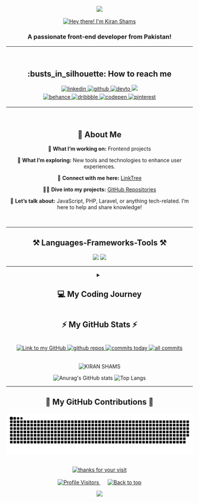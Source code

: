 <!-- TOP SECTIONNNNNNNNNNNNNNNNNNNNNNNNNNNNNNNNNNNNNNNNNNNNNNNNNNNNNNNNNNNNNNn -->
<div id="top"></div>



<!-- BANNER IMAGEEEEEEEEEEEEEEEEEEEEEEEEEEEEEEEEEEEEEEEEEEEEEEEEEEEEEEEEEEEEEE -->
<!--
    <div align="center" >
    <img width="100%" alt="welcome to my profile!" src="https://github.com/kiranShamsHere/kiranShamsHere/blob/main/assets/images/header.png">
    </div>
-->



<!-- HEADER ANIMATIONNNNNNNNNNNNNNNNNNNNNNNNNNNNNNNNNNNNNNNNNNNNNNNNNNNNNNNNNN -->
<p align="center">
  <img src="https://capsule-render.vercel.app/api?type=waving&height=80&color=0:800080,50:8A2BE2,100:EE82EE&reversal=true&section=header"/>
</p>



<!-- INTRODUCTIONNNNNNNNNNNNNNNNNNNNNNNNNNNNNNNNNNNNNNNNNNNNNNNNNNNNNNNNNNNNNN -->
<div align="center">
    <a href="https://git.io/typing-svg">
        <img src="https://readme-typing-svg.demolab.com?font=Poppins&color=%237E3ACE&size=35&center=true&vCenter=true&width=450&lines=Hey+there!+👋;I'm+Kiran+Shams" alt="Hey there! I'm Kiran Shams">
    </a>
</div>



<!-- HEADLINEEEEEEEEEEEEEEEEEEEEEEEEEEEEEEEEEEEEEEEEEEEEEEEEEEEEEEEEEEEEEEEEE -->
<h3 align="center">A passionate front-end developer from Pakistan!</h3>
<hr>



<!-- Counter -->
<div align="left">
    
</div>



<!-- HOW TO REACH MEEEEEEEEEEEEEEEEEEEEEEEEEEEEEEEEEEEEEEEEEEEEEEEEEEEEEEEEEEEEEEEEEEEEEEEEEEE -->
<div align="center">
    <br>
    <h2>:busts_in_silhouette: How to reach me</h2>


<!-- LINK FOR LINKEDINNNNNNNNNNNNNNNNNNNNNNNNNNNNNNNNNNNNNNNNNNNNNNNNNNNNNNNNNNNNNNNNNNNNNN -->
<a href="https://www.linkedin.com/in/kiranshams/" target="_blank">
    <img src=https://img.shields.io/badge/linkedin-%231E77B5.svg?&style=for-the-badge&logo=linkedin&logoColor=white alt=linkedin style="margin-bottom: 5px;" />
</a>


<!-- LINK FOR INSTAGRAMMMMMMMMMMMMMMMMMMMMMMMMMMMMMMMMMMMMMMMMMMMMMMMMMMMMMMMMMMMMMMMMMMMMM -->
<!-- <a href="https://www.instagram.com/kiran_bhatti___/" target="_blank">
    <img src="https://img.shields.io/badge/instagram-%23E4405F.svg?&style=for-the-badge&logo=instagram&logoColor=white" alt="instagram" style="margin-bottom: 5px;" />
</a> -->


<!-- LINK FOR TWITTERRRRRRRRRRRRRRRRRRRRRRRRRRRRRRRRRRRRRRRRRRRRRRRRRRRRRRRRRRRRRRRRRRRRRRRRR -->
<!-- <a href="https://twitter.com/devabdulrehman" target="_blank">
<img src=https://img.shields.io/badge/twitter-%2300acee.svg?&style=for-the-badge&logo=twitter&logoColor=white alt=twitter style="margin-bottom: 5px;" />
</a> -->


<!-- LINK FOR GITHUBBBBBBBBBBBBBBBBBBBBBBBBBBBBBBBBBBBBBBBBBBBBBBBBBBBBBBBBBBBBBBBBBBBBBBBBBBB -->
<a href="https://github.com/kiranShamsHere" target="_blank">
    <img src=https://img.shields.io/badge/github-%2324292e.svg?&style=for-the-badge&logo=github&logoColor=white alt=github style="margin-bottom: 5px;" />
 </a>

 
<!-- LINK FOR DEV COMMUNITYYYYYYYYYYYYYYYYYYYYYYYYYYYYYYYYYYYYYYYYYYYYYYYYYYYYYYYYYYYYYYYYYY -->
<a href="https://dev.to/kiran_shams" target="_blank">
    <img src=https://img.shields.io/badge/dev.to-%2308090A.svg?&style=for-the-badge&logo=dev.to&logoColor=white alt=devto style="margin-bottom: 5px;" />
</a> 


<!-- LINK FOR GMAILLLLLLLLLLLLLLLLLLLLLLLLLLLLLLLLLLLLLLLLLLLLLLLLLLLLLLLLLLLLLLLLLLLLLLLLL -->
<a href="mailto:kiranshamsdhiloo@gmail.com">
    <img src="https://img.shields.io/badge/Gmail-333333?style=for-the-badge&logo=gmail&logoColor=red" />
</a>


<!-- LINK FOR YOUTUBEEEEEEEEEEEEEEEEEEEEEEEEEEEEEEEEEEEEEEEEEEEEEEEEEEEEEEEEEEEEEEEEEEEEEEE -->
<!-- <a href="https://www.youtube.com/channel/uc0u-cjmrinc6i3gb1dok0wa" target="_blank">
<img src=https://img.shields.io/badge/youtube-%23000000.svg?&style=for-the-badge&logo=youtube&logoColor=white alt=youtube style="margin-bottom: 5px;" />
</a>   -->

<br>
<!-- LINK FOR BEHANCEEEEEEEEEEEEEEEEEEEEEEEEEEEEEEEEEEEEEEEEEEEEEEEEEEEEEEEEEEEEEEEEEEEEEEE -->
<a href="https://www.behance.net/kiranshams" target="_blank">
    <img src="https://img.shields.io/badge/behance-%23191919.svg?&style=for-the-badge&logo=behance&logoColor=white" alt="behance" style="margin-bottom: 5px;" />
</a>


<!-- LINK FOR DRIBBLEEEEEEEEEEEEEEEEEEEEEEEEEEEEEEEEEEEEEEEEEEEEEEEEEEEEEEEEEEEEEEEEEEEEEEEE-->
<a href="https://dribbble.com/kiranShams" target="_blank">
    <img src="https://img.shields.io/badge/dribbble-%23EA4C89.svg?&style=for-the-badge&logo=dribbble&logoColor=white" alt="dribbble" style="margin-bottom: 5px;" />
</a>


<!-- LINK FOR FACEBOOKKKKKKKKKKKKKKKKKKKKKKKKKKKKKKKKKKKKKKKKKKKKKKKKKKKKKKKKKKKKKKKKKKKKKK-->
<!-- <a href="https://www.facebook.com/profile.php?id=61564681035623" target="_blank">
    <img src="https://img.shields.io/badge/facebook-%231877F2.svg?&style=for-the-badge&logo=facebook&logoColor=white" alt="facebook" style="margin-bottom: 5px;" />
</a> -->



<!-- LINK FOR CODEPENNNNNNNNNNNNNNNNNNNNNNNNNNNNNNNNNNNNNNNNNNNNNNNNNNNNNNNNNNNNNNNNNNNNNNN-->
<a href="https://codepen.io/Kiran-Shams" target="_blank">
    <img src="https://img.shields.io/badge/codepen-%23131417.svg?&style=for-the-badge&logo=codepen&logoColor=white" alt="codepen" style="margin-bottom: 5px;" />
</a>


<!-- LINK FOR PINTERESTTTTTTTTTTTTTTTTTTTTTTTTTTTTTTTTTTTTTTTTTTTTTTTTTTTTTTTTTTTTTTTTT -->
<a href="https://www.pinterest.com/Kiran_Shams/" target="_blank">
    <img src="https://img.shields.io/badge/pinterest-%23E60023.svg?&style=for-the-badge&logo=pinterest&logoColor=white" alt="pinterest" style="margin-bottom: 5px;" />
</a>

</div>  
<hr/>

<div align= "center">
    <br>
    <h2>👤 About Me</h2>

🔭 **What I’m working on:** Frontend projects

🌱 **What I’m exploring:** New tools and technologies to enhance user experiences.

🤝 **Connect with me here:** <a href="https://linktr.ee/KIRAN___SHAMS">LinkTree <a/>

👨‍💻 **Dive into my projects:** <a href="https://github.com/kiranShamsHere?tab=repositories">GitHub Repositories<a/>

💬 **Let’s talk about:** JavaScript, PHP, Laravel, or anything tech-related. I’m here to help and share knowledge!

</div>
<br/>
<hr/>



<!-- Tech Stack -->
<div align="center">
   <h2>⚒️ Languages-Frameworks-Tools ⚒️</h2>
    
   <img src="https://skillicons.dev/icons?i=bootstrap,html,css,vscode,github,git" />
   <img src="https://skillicons.dev/icons?i=javascript,mysql,php,laravel" />
   
</div>



<hr>
<!-- MY CODING JOURNEEYYYYYYYYYYYYYYYYYYYYYYYYYYYYYYYYYYYYYYYYYYYYYYYYYYYYYYYYYY -->
<div align= "center">
<details>
  <summary>
      <h2> 💻 My Coding Journey </h2>
  </summary>
  <p>
      <br>
  Coding wasn’t on my radar in my early years, but as I grew, so did my passion for web development. After completing my intermediate education, I knew I wanted to dive into this field. I started with online tutorials, though I struggled with practicing consistently. Things changed when I enrolled in a government course by NAVTTC, where I gained a strong foundation in both frontend and backend development. My true specialization, however, lies in frontend.
  </p>
  <p>
  Now, I’m independently learning advanced tools and technologies, committed to improving my skills every day. Coding has become more than just a skill—it’s a pathway to building something meaningful. Inshallah, I aim to complete a degree in computer science and continue to grow.
  </p>
</details>



<!-- GITHUB STACKSSSSSSSSSSSSSSSSSSSSSSSSSSSSSSSSSSSSSSSSSSSSSSSSSSSSSSSSSSSSSSS -->
<h2 align="center">⚡ My GitHub Stats ⚡</h2>
<div>
            <br>
        <!-- TOTAL FOLLOWERSSSSSSSSSSSSSSSSSSSSS -->
            <a href="https://github.com/kiranShamsHere">
                <img alt="Link to my GitHub" src="https://img.shields.io/github/followers/kiranShamsHere?style=for-the-badge&labelColor=7E3ACE&color=181717">
            </a>
        <!-- GITHUB REPOSSSSSSSSSSSSSSSSSSSSSSS -->
            <a href="https://badges.strrl.dev">
                <img alt="github repos" src="https://badges.strrl.dev/repos/kiranShamsHere?color=181717&style=for-the-badge&labelColor=7E3ACE">
            </a>
        <!-- COMMITS TODAYYYYYYYYYYYYYYYYYYYYYY -->
            <a href="https://badges.strrl.dev">
                <img alt="commits today" src="https://badges.strrl.dev/commits/daily/kiranShamsHere?color=181717&style=for-the-badge&labelColor=7E3ACE">
            </a>
        <!-- COMMITS THIS WEEKKKKKKKKKKKKKKKKKK -->
        <!--
            <a href="https://badges.strrl.dev">
                <img alt="commits this week" src="https://badges.strrl.dev/commits/weekly/kiranShamsHere?color=181717&style=for-the-badge&labelColor=7E3ACE">
            </a> 
        -->
        <!-- COMMITS THIS MONTHHHHHHHHHHHHHHHHH -->
        <!--
            <a href="https://badges.strrl.dev">
                <img alt="commits this month" src="https://badges.strrl.dev/commits/monthly/kiranShamsHere?color=181717&style=for-the-badge&labelColor=7E3ACE">
            </a>
       -->
       <!-- ALL COMMITSSSSSSSSSSSSSSSSSSSSSSSSS -->
            <a href="https://badges.strrl.dev">
                <img alt="all commits" src="https://badges.strrl.dev/commits/all/kiranShamsHere?color=181717&style=for-the-badge&labelColor=7E3ACE">
            </a> 
    </div>
    <br>
    <p>
       <img align="center" src="https://github-readme-streak-stats.herokuapp.com/?user=kiranShamsHere&theme=midnight-purple" alt="KIRAN SHAMS" />
    </p>

   ![Anurag's GitHub stats](https://github-readme-stats.vercel.app/api?username=kiranShamsHere&show_icons=true&theme=midnight-purple)
   ![Top Langs](https://github-readme-stats.vercel.app/api/top-langs/?username=kiranShamsHere&layout=compact&theme=midnight-purple)
</div>



<hr>
<!-- MY GITHUB CONTRIBUTIONSSSSSSSSSSSSSSSSSSSSSSSSSSSSSSSSSSSSSSSSSSSSSSSSSSSSSSSSSSSSSSSSSSSSSSSSSSS -->
<div align="center">
  <h2>🐍 My GitHub Contributions 🐍</h2>
    
  ![snake gif](https://github.com/kiranShamsHere/kiranShamsHere/blob/output/github-snake.svg)

  <br>
</div>


<!-- LAST WORDSSSSSSSSSSSSSSSSSSSSSSSSSSSSSSSSSSSSSSSSSSSSSSSSSSSSSSSSSSSSSSSSSSSSSSSSSSSSSSSSSSSSSSS -->
<!--
<div align= "center">
    <h2>:book: Guestbook</h2>
    <p>Leave a cool message for me or just say you passed by 
        <a href="https://github.com/kiranShamsHere/kiranShamsHere/issues/new?template=guestbook-entry.md">here</a>
    !</p>
    <p>Or ask me anything at 
        <a href="https://github.com/kiranShamsHere/kiranShamsHere/discussions/new/choose">Discussions</a>
    !</p> 
    <br>
</div>
-->


<!-- THANKS MESSAGEEEEEEEEEEEEEEEEEEEEEEEEEEEEEEEEEEEEEEEEEEEEEEEEEEEEEEEEEEEEEEEEEEEEEEEEEEEEEEEEEEEE -->
<div align="center">
    <a href="https://git.io/typing-svg">
        <img alt="thanks for your visit" src="https://readme-typing-svg.demolab.com?font=Poppins&size=35&pause=1000&color=7E3ACECE&center=true&vCenter=true&width=435&lines=Thanks+for+your+visit!" >
    </a>
</div>



<br>
<!-- BACK TO TOP ICON AND PROFILE VISITOR ICON WITH NON-BREAKING SPACES -->
<div align="center">
   <a href="https://visitorbadge.io/status?path=kiranShamsHere">
       <img src="https://api.visitorbadge.io/api/visitors?path=kiranShamsHere&label=Profile%20Visitors&countColor=%23ba68c8" alt="Profile Visitors" /> 
   </a>
   &nbsp;&nbsp;&nbsp;&nbsp; <!-- Adds space between the badges -->
   <a href="#top">
       <img src="https://img.shields.io/badge/Back%20to%20Top%20⬆️-7E3ACE?style=for-the-badge&logoColor=white" alt="Back to top" />
   </a>
</div>



<!-- FOOTER PNGGGGGGGGGGGGGGGGGGGGGGGGGGGGGGGGGGGGGGGGGGGGGGGGGGGGGGGGGGGGGGGGGGGGGGGGGGGGGGGGGGGGGGGGGGGGG-->
<!--
<div align="center">
    <img alt="" width="100%" src="https://github.com/kiranShamsHere/kiranShamsHere/blob/main/assets/images/footer.png">
</div>
-->


<!-- FOOTER ANIMATIONNNNNNNNNNNNNNNNNNNNNNNNNNNNNNNNNNNNNNNNNNNNNNNNNNNNNNNNNN -->
<p align="center">
  <img src="https://capsule-render.vercel.app/api?type=waving&height=80&color=0:800080,50:8A2BE2,100:EE82EE&reversal=true&section=footer"/>
</p>
